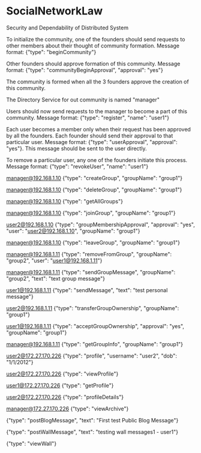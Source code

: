 # SocialNetworkLaw
Security and Dependability of Distributed System

To initialize the community, one of the founders should send requests to other members about their thought of community formation. Message format: {"type": "beginCommunity"}

Other founders should approve formation of this community. Message format: {"type": "communityBeginApproval", "approval": "yes"}

The community is formed when all the 3 founders approve the creation of this community.

The Directory Service for out community is named "manager"

Users should now send requests to the manager to become a part of this community. Message format: {"type": "register", "name": "user1"}

Each user becomes a member only when their request has been approved by all the founders. Each founder should send their approval to that particular user. Message format: {"type": "userApproval", "approval": "yes"}. This message should be sent to the user directly.

To remove a particular user, any one of the founders initiate this process. Message format: {"type": "revokeUser", "name": "user1"}

manager@192.168.1.10 {"type": "createGroup", "groupName": "group1"}

manager@192.168.1.10 {"type": "deleteGroup", "groupName": "group1"}

manager@192.168.1.10 {"type": "getAllGroups"}

manager@192.168.1.10 {"type": "joinGroup", "groupName": "group1"}

user2@192.168.1.10 {"type": "groupMembershipApproval", "approval": "yes", "user": "user2@192.168.1.10", "groupName": "group1"}

manager@192.168.1.10 {"type": "leaveGroup", "groupName": "group1"}

manager@192.168.1.11 {"type": "removeFromGroup", "groupName": "group2", "user": "user1@192.168.1.11"}

manager@192.168.1.11 {"type": "sendGroupMessage", "groupName": "group2", "text": "text group message"}

user1@192.168.1.11 {"type": "sendMessage", "text": "test personal message"}

user2@192.168.1.11 {"type": "transferGroupOwnership", "groupName": "group1"}

user1@192.168.1.11 {"type": "acceptGroupOwnership", "approval": "yes", "groupName": "group1"}

manager@192.168.1.11 {"type": "getGroupInfo", "groupName": "group1"}

user2@172.27.170.226 {"type": "profile", "username": "user2", "dob": "1/1/2012"}

user2@172.27.170.226 {"type": "viewProfile"}

user1@172.27.170.226 {"type": "getProfile"}

user2@172.27.170.226 {"type": "profileDetails"}

manager@172.27.170.226  {"type": "viewArchive"}

{"type": "postBlogMessage", "text": "First test Public Blog Message"}

{"type": "postWallMessage", "text": "testing wall messages1 - user1"}

{"type": "viewWall"}
